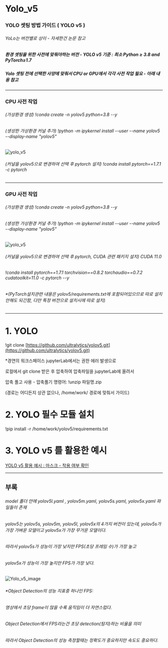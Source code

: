 # Yolo_v5
### YOLO 셋팅 방법 가이드 ( YOLO v5 ) 
###### YoLo는 버전별로 상이 - 자세한건 논문 참고

##### 환경 셋팅을 위한 사전에 맞춰야하는 버전 - **YOLO v5 기준 : 최소 Python ≥ 3.8 and PyTorch≥1.7**
##### Yolo 셋팅 전에 선택한 사양에 맞춰서 CPU or GPU에서 각각 사전 작업 필요 - 아래 내용 참고

-----------------------
### CPU 사전 작업

###### (가상환경 생성) !conda create -n yolov5 python=3.8 --y 

###### (생성한 가상환경 커널 추가) !python -m ipykernel install --user --name yolov5 --display-name "yolov5” 
![yolo_v5](https://user-images.githubusercontent.com/102745119/211443404-d778e65c-7489-498c-8472-687695df95d9.png)


###### (커널을 yolov5으로 변경하여 선택 후 pytorch 설치) !conda install pytorch==1.7.1 -c pytorch 
-----------------------
### GPU 사전 작업

###### (가상환경 생성) !conda create -n yolov5 python=3.8 --y 

###### (생성한 가상환경 커널 추가) !python -m ipykernel install --user --name yolov5 --display-name "yolov5” 
![yolo_v5](https://user-images.githubusercontent.com/102745119/211443404-d778e65c-7489-498c-8472-687695df95d9.png)

###### (커널을 yolov5으로 변경하여 선택 후 pytorch, CUDA 관련 패키지 설치) CUDA 11.0

###### !conda install pytorch==1.7.1 torchvision==0.8.2 torchaudio==0.7.2 cudatoolkit=11.0 -c pytorch --y

###### *(PyTorch설치관련 내용은 yolov5/requirements.txt에 포함되어있으므로 따로 설치 안해도 되긴함, 다만 특정 버전으로 설치시에 따로 설치)

-----------------------
# 1. YOLO

!git clone [https://github.com/ultralytics/yolov5.git](https://github.com/ultralytics/yolov5.git)

*경연의 워크스페이스 jupyterLab에서는 권한 에러 발생으로 

로컬에서 git clone 받은 후 압축하여 압축파일을 jupyterLab에 올려서 

압축 풀고 사용 - 압축풀기 명령어:  !unzip 파일명.zip

(경로는 어디든지 상관 없으나, /home/work/ 경로에 맞춰서 가이드)

# 2. YOLO 필수 모듈 설치

!pip install -r /home/work/yolov5/requirements.txt

# 3. YOLO v5 를 활용한 예시

[YOLO v5  활용 예시 : 마스크 - 착용 여부 확인](https://www.notion.so/)

-----------------------

## 부록
###### model 폴더 안에 yolov5l.yaml , yolov5m.yaml, yolov5s.yaml, yolov5x.yaml 파일들이 존재
###### yolov5는 yolov5s, yolov5m, yolov5l, yolov5x의 4가지 버전이 있는데, yolov5s가 가장 가벼운 모델이고 yolov5x가 가장 무거운 모델이다.
###### 따라서 yolov5s가 성능이 가장 낮지만 FPS(초당 프레임 수)가 가장 높고
###### yolov5x가 성능이 가장 높지만 FPS가 가장 낮다.

![Yolo_v5_image](https://user-images.githubusercontent.com/102745119/211443987-9af72bab-cb80-4872-84e6-90fad156056d.png)

###### *Object Detection의 성능 지표중 하나인 FPS:
###### 영상에서 초당 frame이 많을 수록 움직임이 더 자연스럽다.
###### Object Detection에서 FPS라는건 초당 detection(탐지)하는 비율을 의미
###### 따라서 Object Detection의 성능 측정할때는 정확도가 중요하지만 속도도 중요하다.
